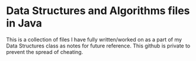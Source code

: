 # Data Structures and Algorithms files in Java
This is a collection of files I have fully written/worked on as a part of my Data Structures class as notes for future reference.
This github is private to prevent the spread of cheating.

